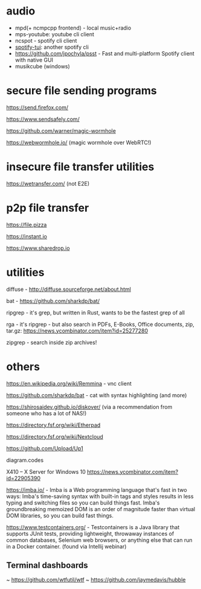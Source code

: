 # audio
- mpd(+ ncmpcpp frontend) - local music+radio
- mps-youtube: youtube cli client
- ncspot - spotify cli client
- [spotify-tui](https://github.com/Rigellute/spotify-tui): another spotify cli
- https://github.com/jpochyla/psst - Fast and multi-platform Spotify client with native GUI
- musikcube (windows)

# secure file sending programs
https://send.firefox.com/

https://www.sendsafely.com/

https://github.com/warner/magic-wormhole

https://webwormhole.io/ (magic wormhole over WebRTC!)

# insecure file transfer utilities

https://wetransfer.com/ (not E2E)

# p2p file transfer
https://file.pizza

https://instant.io

https://www.sharedrop.io 

# utilities
diffuse - http://diffuse.sourceforge.net/about.html

bat - https://github.com/sharkdp/bat/

ripgrep - it's grep, but written in Rust, wants to be the fastest grep of all

rga - it's ripgrep - but also search in PDFs, E-Books, Office documents, zip, tar.gz: https://news.ycombinator.com/item?id=25277280

zipgrep - search inside zip archives!

# others

https://en.wikipedia.org/wiki/Remmina - vnc client

https://github.com/sharkdp/bat - cat with syntax highlighting (and more)

https://shirosaidev.github.io/diskover/ (via a recommendation from someone who has a lot of NAS!)

https://directory.fsf.org/wiki/Etherpad

https://directory.fsf.org/wiki/Nextcloud

https://github.com/Upload/Up1

diagram.codes

X410 – X Server for Windows 10 https://news.ycombinator.com/item?id=22905390

https://imba.io/ - Imba is a Web programming language that's fast in two ways: Imba's time-saving syntax with built-in tags and styles results in less typing and switching files so you can build things fast. Imba's groundbreaking memoized DOM is an order of magnitude faster than virtual DOM libraries, so you can build fast things.

https://www.testcontainers.org/ - Testcontainers is a Java library that supports JUnit tests, providing lightweight, throwaway instances of common databases, Selenium web browsers, or anything else that can run in a Docker container. (found via Intellij webinar)

## Terminal dashboards
~ https://github.com/wtfutil/wtf
~ https://github.com/jaymedavis/hubble